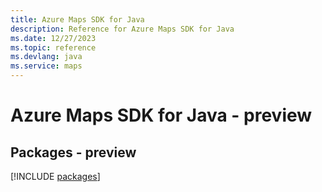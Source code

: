 ```yaml
---
title: Azure Maps SDK for Java
description: Reference for Azure Maps SDK for Java
ms.date: 12/27/2023
ms.topic: reference
ms.devlang: java
ms.service: maps
---
```

# Azure Maps SDK for Java - preview
## Packages - preview
[!INCLUDE [packages](maps-index.md)]